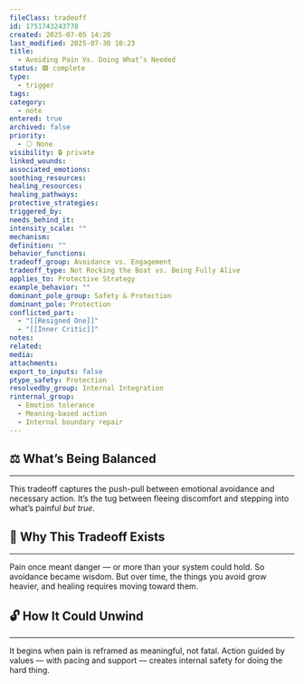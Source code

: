 ```yaml
---
fileClass: tradeoff
id: 1751743243778
created: 2025-07-05 14:20
last_modified: 2025-07-30 10:23
title:
  - Avoiding Pain Vs. Doing What’s Needed
status: 🟩 complete
type:
  - trigger
tags: 
category:
  - note
entered: true
archived: false
priority:
  - ⚪ None
visibility: 🔒 private
linked_wounds: 
associated_emotions: 
soothing_resources: 
healing_resources: 
healing_pathways: 
protective_strategies: 
triggered_by: 
needs_behind_it: 
intensity_scale: ""
mechanism: 
definition: ""
behavior_functions: 
tradeoff_group: Avoidance vs. Engagement
tradeoff_type: Not Rocking the Boat vs. Being Fully Alive
applies_to: Protective Strategy
example_behavior: ""
dominant_pole_group: Safety & Protection
dominant_pole: Protection
conflicted_part:
  - "[[Resigned One]]"
  - "[[Inner Critic]]"
notes: 
related: 
media: 
attachments: 
export_to_inputs: false
ptype_safety: Protection
resolvedby_group: Internal Integration
rinternal_group:
  - Emotion tolerance
  - Meaning-based action
  - Internal boundary repair
---
```


## ⚖️ What’s Being Balanced
---
This tradeoff captures the push-pull between emotional avoidance and necessary action. It’s the tug between fleeing discomfort and stepping into what’s painful *but true*.

## 🤔 Why This Tradeoff Exists
---
Pain once meant danger — or more than your system could hold. So avoidance became wisdom. But over time, the things you avoid grow heavier, and healing requires moving toward them.

## 🔓 How It Could Unwind
---
It begins when pain is reframed as meaningful, not fatal. Action guided by values — with pacing and support — creates internal safety for doing the hard thing.

